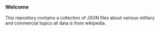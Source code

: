### Welcome

This repository contains a collection of JSON files about various military and commercial topics all data is from wikipedia. 